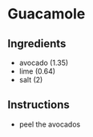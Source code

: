 # Guacamole

## Ingredients
* avocado (1.35)
* lime (0.64)
* salt (2)

## Instructions
* peel the avocados
